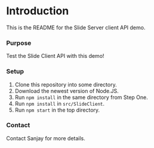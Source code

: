 # Introduction #

This is the README for the Slide Server client API demo.

### Purpose ###

Test the Slide Client API with this demo!

### Setup ###

1. Clone this repository into some directory.
2. Download the newest version of Node.JS.
3. Run `npm install` in the same directory from Step One.
4. Run `npm install` in `src/SlideClient`.
5. Run `npm start` in the top directory.

### Contact ###

Contact Sanjay for more details.
